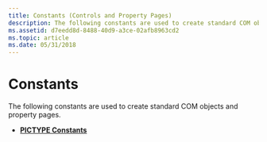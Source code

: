 ```yaml
---
title: Constants (Controls and Property Pages)
description: The following constants are used to create standard COM objects and property pages.
ms.assetid: d7eedd8d-8488-40d9-a3ce-02afb8963cd2
ms.topic: article
ms.date: 05/31/2018
---
```


# Constants

The following constants are used to create standard COM objects and property pages.

-   [**PICTYPE Constants**](pictype-constants.md)

 

 




